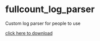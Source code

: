# fullcount_log_parser
Custom log parser for people to use


[click here to download](https://dev.portal.fullcount.net/images/communities/installer/fullcount_log_parser.exe)
